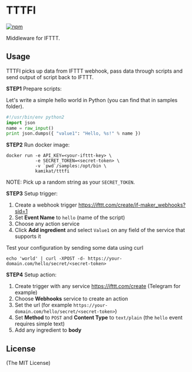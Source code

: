 # TTTFI

[![npm](https://img.shields.io/npm/v/tttfi.svg?maxAge=2592000)](https://www.npmjs.com/package/tttfi)

Middleware for IFTTT.

## Usage

TTTFI picks up data from IFTTT webhook, pass data through scripts and send output of script back to IFTTT.

**STEP1** Prepare scripts:

Let's write a simple hello world in Python (you can find that in samples folder).

```python
#!/usr/bin/env python2
import json
name = raw_input()
print json.dumps({ "value1": "Hello, %s!" % name })
```

**STEP2** Run docker image:

```
docker run -e API_KEY=<your-ifttt-key> \
           -e SECRET_TOKEN=<secret-token> \
           -v `pwd`/samples:/opt/bin \
           kamikat/tttfi
```

NOTE: Pick up a random string as your `SECRET_TOKEN`.

**STEP3** Setup trigger:

1. Create a webhook trigger <https://ifttt.com/create/if-maker_webhooks?sid=1>
2. Set **Event Name** to `hello` (name of the script)
3. Choose any action service
4. Click **Add ingredient** and select `Value1` on any field of the service that supports it

Test your configuration by sending some data using curl

```
echo 'world' | curl -XPOST -d- https://your-domain.com/hello/secret/<secret-token>
```

**STEP4** Setup action:

1. Create trigger with any service <https://ifttt.com/create> (Telegram for example)
2. Choose **Webhooks** service to create an action
3. Set the url (for example `https://your-domain.com/hello/secret/<secret-token>`)
4. Set **Method** to `POST` and **Content Type** to `text/plain` (the `hello` event requires simple text)
5. Add any ingredient to **body**

## License

(The MIT License)
